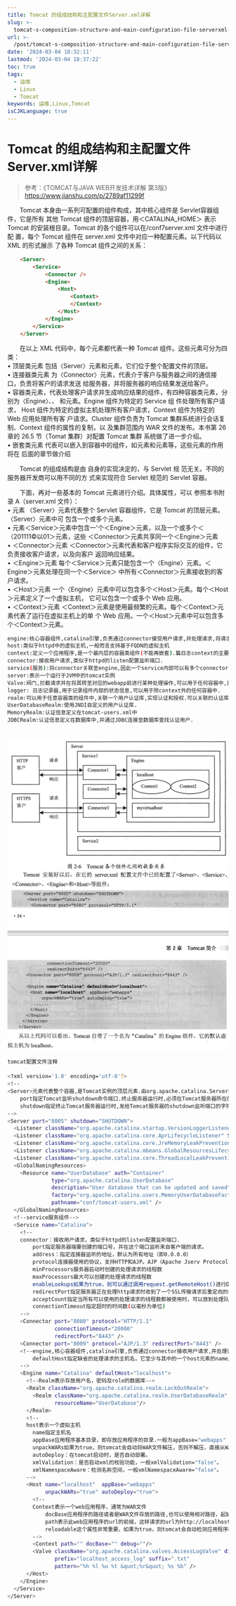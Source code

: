 ```yaml
---
title: Tomcat 的组成结构和主配置文件Server.xml详解
slug: >-
  tomcat-s-composition-structure-and-main-configuration-file-serverxml-detailed-explanation-15kcly
url: >-
  /post/tomcat-s-composition-structure-and-main-configuration-file-serverxml-detailed-explanation-15kcly.html
date: '2024-03-04 18:32:11'
lastmod: '2024-03-04 18:37:22'
toc: true
tags:
  - 运维
  - Linux
  - Tomcat
keywords: 运维,Linux,Tomcat
isCJKLanguage: true
---
```


# Tomcat 的组成结构和主配置文件Server.xml详解

> 参考：《TOMCAT与JAVA WEB开发技术详解  第3版》  
> https://www.jianshu.com/p/2789af11299f

　　Tomcat 本身由一系列可配置的组件构成，其中核心组件是 Servlet容器组件，它是所有 其他 Tomcat 组件的顶层容器，用＜CATALINA_HOME＞ 表示 Tomcat 的安装根目录。Tomcat 的各个组件可以在/conf7server.xml 文件中进行配 置，每个 Tomcat 组件在 server.xml 文件中对应一种配置元素。以下代码以 XML 的形式展示 了各种 Tomcat 组件之间的关系：

```html
	<Server>
		<Service>
			<Connector />
			<Engine>
				<Host>
					<Context>
					</Context>
				</Host>
			</Engine>
		</Service>
	</Server>
```

　　在以上 XML 代码中，每个元素都代表一种 Tomcat 组件。这些元素可分为四类：  
• 顶层类元素 包括〈Server〉元素和元素，它们位于整个配置文件的顶层。  
• 连接器类元素 为〈Connector〉元素，代表介于客户与服务器之间的通信接口，负责将客户的请求发送 给服务器，并将服务器的响应结果发送给客户。  
• 容器类元素，代表处理客户请求并生成响应结果的组件，有四种容器类元素，分别为〈Engine〉、<Host>、<Context> 和<Cluster>元素。Engine 组件为特定的 Service 组 件处理所有客户请求， Host 组件为特定的虚拟主机处理所有客户请求，Context 组件为特定的 Web 应用处理所有客 户请求。Cluster 组件负责为 Tomcat 集群系统进行会话复制、Context 组件的属性的复制，以 及集群范围内 WAR 文件的发布。本书第 26 章的 26.5 节（Tomat 集群）对配置 Tomcat 集群 系统做了进一步介绍。  
• 嵌套类元素 代表可以嵌入到容器中的组件，如<Valve>元素和<Realm>元素等，这些元素的作用将在 后面的章节做介绍

　　Tomcat 的组成结构是由 自身的实现决定的，与 Servlet 规 范无关。不同的服务器开发商可以用不同的方 式来实现符合 Servlet 规范的 Servlet 容器。

　　下面，再对一些基本的 Tomcat 元素进行介绍。具体属性，可以 参照本书附录 A（server.xml 文件）：  
• 元素 〈Server〉元素代表整个 Servlet 容器组件，它是 Tomcat 的顶层元素。〈Server〉元素中可 包含一个或多个元素。  
• <Service>元素＜Service＞元素中包含一'个＜Engine＞元素，以及一个或多个＜（201111©以01＞元素，这些 ＜Connector＞元素共享同一个＜Engine＞元素  
• ＜Connector＞元素 ＜Connector＞元素代表和客户程序实际交互的组件，它负责接收客户请求，以及向客户 返回响应结果。  
• ＜Engine＞元素 每个＜Service＞元素只能包含一个〈Engine〉元素。＜Engine＞元素处理在同一个＜Service＞ 中所有＜Connector＞元素接收到的客户请求。  
• ＜Host＞元素 一个〈Engine〉元素中可以包含多个＜Host＞元素。每个＜Host＞元素定义了一个虚拟主机， 它可以包含一个或多个 Web 应用。  
• ＜Context＞元素 ＜Context＞元素是使用最频繁的元素。每个＜Context＞元素代表了运行在虚拟主机上的单 个 Web 应用。一个＜Host＞元素中可以包含多个＜Context＞元素。

```bash
engine:核心容器组件,catalina引擎,负责通过connector接受用户请求,并处理请求,将请求转至对应的虚拟主机host
host:类似于httpd中的虚拟主机,一般而言支持基于FQDN的虚拟主机
context:定义一个应用程序,是一个最内层的容器类组件(不能再嵌套).篇日志context的主要目的指定对应的webapp的根目录,类似于httpd的alias,其还能为webapp指定额外的属性,如部署方式等.
connector:接收用户请求,类似于httpd的listen配置监听端口.
service(服务):将connector关联至engine,因此一个service内部可以有多个connector,但只能有一个引擎engine.service内部有两个connector,一个engine.因此一个service内部可以有多个connector.
server:表示一个运行于JVM中的tomcat实例
Valve:阀门,拦截请求并在将其转至对应的webapp前进行某种处理操作,可以用于任何容器中,比如记录日志(access log valve),基于IP做访问控制(remote address filter valve).
logger: 日志记录器,用于记录组件内部的状态信息,可以用于除context外的任何容器中.
realm:可以用于任意容器类的组件中,关联一个用户认证库,实现认证和授权.可以关联的认证库有两种:UserDatabaseRealm,MemoryRealm和JDBCRealm
UserDatabaseRealm:使用JNDI自定义的用户认证库.
MemoryRealm:认证信息定义在tomcat-users.xml中
JDBCRealm:认证信息定义在数据库中,并通过JDBC连接至数据库查找认证用户.
```

　　​![image](https://raw.githubusercontent.com/szhiku/hugoNext/main/content/pic/202403041836542.png)  
​![image](https://raw.githubusercontent.com/szhiku/hugoNext/main/content/pic/202403041836744.png)​

```bash
tomcat配置文件注释

<?xml version='1.0' encoding='utf-8'?>
<!--
<Server>元素代表整个容器,是Tomcat实例的顶层元素.由org.apache.catalina.Server接口来定义.它包含一个<Service>元素.并且它不能做为任何元素的子元素.
    port指定Tomcat监听shutdown命令端口.终止服务器运行时,必须在Tomcat服务器所在的机器上发出shutdown命令.该属性是必须的.
    shutdown指定终止Tomcat服务器运行时,发给Tomcat服务器的shutdown监听端口的字符串.该属性必须设置
-->
<Server port="8005" shutdown="SHUTDOWN">
  <Listener className="org.apache.catalina.startup.VersionLoggerListener" />
  <Listener className="org.apache.catalina.core.AprLifecycleListener" SSLEngine="on" />
  <Listener className="org.apache.catalina.core.JreMemoryLeakPreventionListener" />
  <Listener className="org.apache.catalina.mbeans.GlobalResourcesLifecycleListener" />
  <Listener className="org.apache.catalina.core.ThreadLocalLeakPreventionListener" />
  <GlobalNamingResources>
    <Resource name="UserDatabase" auth="Container"
              type="org.apache.catalina.UserDatabase"
              description="User database that can be updated and saved"
              factory="org.apache.catalina.users.MemoryUserDatabaseFactory"
              pathname="conf/tomcat-users.xml" />
  </GlobalNamingResources>
  <!--service服务组件-->
  <Service name="Catalina">
    <!--
    connector：接收用户请求，类似于httpd的listen配置监听端口.
        port指定服务器端要创建的端口号，并在这个端口监听来自客户端的请求。
        address：指定连接器监听的地址，默认为所有地址（即0.0.0.0）
        protocol连接器使用的协议，支持HTTP和AJP。AJP（Apache Jserv Protocol）专用于tomcat与apache建立通信的， 在httpd反向代理用户请求至tomcat时使用（可见Nginx反向代理时不可用AJP协议）。
        minProcessors服务器启动时创建的处理请求的线程数
        maxProcessors最大可以创建的处理请求的线程数
        enableLookups如果为true，则可以通过调用request.getRemoteHost()进行DNS查询来得到远程客户端的实际主机名，若为false则不进行DNS查询，而是返回其ip地址
        redirectPort指定服务器正在处理http请求时收到了一个SSL传输请求后重定向的端口号
        acceptCount指定当所有可以使用的处理请求的线程数都被使用时，可以放到处理队列中的请求数，超过这个数的请求将不予处理
        connectionTimeout指定超时的时间数(以毫秒为单位)
    -->
    <Connector port="8080" protocol="HTTP/1.1"
               connectionTimeout="20000"
               redirectPort="8443" />
    <Connector port="8009" protocol="AJP/1.3" redirectPort="8443" />
    <!--engine,核心容器组件,catalina引擎,负责通过connector接收用户请求,并处理请求,将请求转至对应的虚拟主机host
        defaultHost指定缺省的处理请求的主机名，它至少与其中的一个host元素的name属性值是一样的
    -->
    <Engine name="Catalina" defaultHost="localhost">
      <!--Realm表示存放用户名，密码及role的数据库-->
      <Realm className="org.apache.catalina.realm.LockOutRealm">
        <Realm className="org.apache.catalina.realm.UserDatabaseRealm"
               resourceName="UserDatabase"/>
      </Realm>
      <!--
      host表示一个虚拟主机
        name指定主机名
        appBase应用程序基本目录，即存放应用程序的目录.一般为appBase="webapps" ，相对于CATALINA_HOME而言的，也可以写绝对路径。
        unpackWARs如果为true，则tomcat会自动将WAR文件解压，否则不解压，直接从WAR文件中运行应用程序
        autoDeploy：在tomcat启动时，是否自动部署。
        xmlValidation：是否启动xml的校验功能，一般xmlValidation="false"。
        xmlNamespaceAware：检测名称空间，一般xmlNamespaceAware="false"。
      -->
      <Host name="localhost"  appBase="webapps"
            unpackWARs="true" autoDeploy="true">
        <!--
        Context表示一个web应用程序，通常为WAR文件
            docBase应用程序的路径或者是WAR文件存放的路径,也可以使用相对路径，起始路径为此Context所属Host中appBase定义的路径。
            path表示此web应用程序的url的前缀，这样请求的url为http://localhost:8080/path/****
            reloadable这个属性非常重要，如果为true，则tomcat会自动检测应用程序的/WEB-INF/lib 和/WEB-INF/classes目录的变化，自动装载新的应用程序，可以在不重启tomcat的情况下改变应用程序
        -->
        <Context path="" docBase="" debug=""/>
        <Valve className="org.apache.catalina.valves.AccessLogValve" directory="logs"
               prefix="localhost_access_log" suffix=".txt"
               pattern="%h %l %u %t &quot;%r&quot; %s %b" />
      </Host>
    </Engine>
  </Service>
</Server>

```
